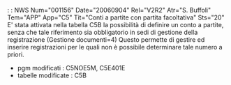  :  : NWS Num="001156" Date="20060904" Rel="V2R2" Atr="S. Buffoli" Tem="APP" App="C5" Tit="Conti a partite con partita facoltativa" Sts="20"
E' stata attivata nella tabella C5B la possibilità di definire un conto a partite, senza che tale riferimento sia obbligatorio in sedi di gestione della registrazione (Gestione documenti=4) Questo permette di gestire ed inserire registrazioni per le quali non è possibile determinare tale
numero a priori.

* pgm modificati :  C5NOE5M, C5E401E
* tabelle modificate :  C5B
